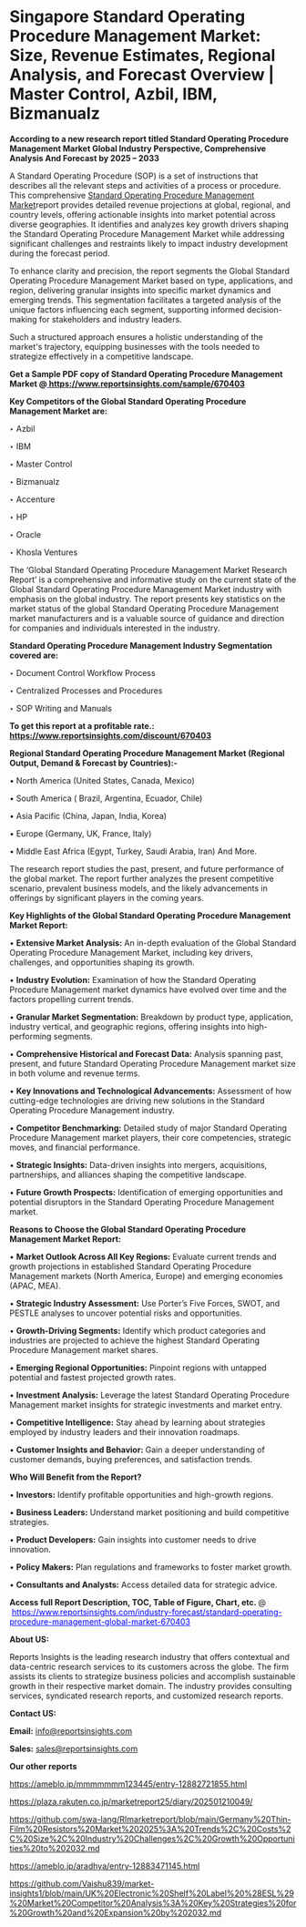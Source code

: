 # Singapore Standard Operating Procedure Management Market: Size, Revenue Estimates, Regional Analysis, and Forecast Overview | Master Control, Azbil, IBM, Bizmanualz

<strong>According to a new research report titled Standard Operating Procedure Management Market Global Industry Perspective, Comprehensive Analysis And Forecast by 2025 – 2033</strong>

A Standard Operating Procedure (SOP) is a set of instructions that describes all the relevant steps and activities of a process or procedure. This comprehensive <a href=https://www.reportsinsights.com/sample/670403>Standard Operating Procedure Management Market</a>report provides detailed revenue projections at global, regional, and country levels, offering actionable insights into market potential across diverse geographies. It identifies and analyzes key growth drivers shaping the Standard Operating Procedure Management Market while addressing significant challenges and restraints likely to impact industry development during the forecast period.

To enhance clarity and precision, the report segments the Global Standard Operating Procedure Management Market based on type, applications, and region, delivering granular insights into specific market dynamics and emerging trends. This segmentation facilitates a targeted analysis of the unique factors influencing each segment, supporting informed decision-making for stakeholders and industry leaders.

Such a structured approach ensures a holistic understanding of the market's trajectory, equipping businesses with the tools needed to strategize effectively in a competitive landscape.

<strong>Get a Sample PDF copy of Standard Operating Procedure Management Market </strong><strong>@<a href=https://www.reportsinsights.com/sample/670403 style=color:#0000ff;> https://www.reportsinsights.com/sample/670403</a></strong></font>

<strong>Key Competitors of the Global Standard Operating Procedure Management Market are:</strong>

‣ Azbil

‣ IBM

‣ Master Control

‣ Bizmanualz

‣ Accenture

‣ HP

‣ Oracle

‣ Khosla Ventures

The ‘Global Standard Operating Procedure Management Market Research Report’ is a comprehensive and informative study on the current state of the Global Standard Operating Procedure Management Market industry with emphasis on the global industry. The report presents key statistics on the market status of the global Standard Operating Procedure Management market manufacturers and is a valuable source of guidance and direction for companies and individuals interested in the industry.

<strong>Standard Operating Procedure Management Industry Segmentation covered are:</strong>

‣ Document Control Workflow Process

‣ Centralized Processes and Procedures

‣ SOP Writing and Manuals

<strong>To get this report at a profitable rate.: <a href=https://www.reportsinsights.com/discount/670403 style=color:#0000ff;>https://www.reportsinsights.com/discount/670403</a></strong></font>

<strong>Regional Standard Operating Procedure Management Market (Regional Output, Demand &amp; Forecast by Countries):-</strong>

• North America (United States, Canada, Mexico)

• South America ( Brazil, Argentina, Ecuador, Chile)

• Asia Pacific (China, Japan, India, Korea)

• Europe (Germany, UK, France, Italy)

• Middle East Africa (Egypt, Turkey, Saudi Arabia, Iran) And More.

The research report studies the past, present, and future performance of the global market. The report further analyzes the present competitive scenario, prevalent business models, and the likely advancements in offerings by significant players in the coming years.

<strong>Key Highlights of the Global Standard Operating Procedure Management Market Report:</strong>

• <strong>Extensive Market Analysis:</strong> An in-depth evaluation of the Global Standard Operating Procedure Management Market, including key drivers, challenges, and opportunities shaping its growth.

• <strong>Industry Evolution:</strong> Examination of how the Standard Operating Procedure Management market dynamics have evolved over time and the factors propelling current trends.

• <strong>Granular Market Segmentation:</strong> Breakdown by product type, application, industry vertical, and geographic regions, offering insights into high-performing segments.

• <strong>Comprehensive Historical and Forecast Data:</strong> Analysis spanning past, present, and future Standard Operating Procedure Management market size in both volume and revenue terms.

• <strong>Key Innovations and Technological Advancements:</strong> Assessment of how cutting-edge technologies are driving new solutions in the Standard Operating Procedure Management industry.

• <strong>Competitor Benchmarking:</strong> Detailed study of major Standard Operating Procedure Management market players, their core competencies, strategic moves, and financial performance.

• <strong>Strategic Insights:</strong> Data-driven insights into mergers, acquisitions, partnerships, and alliances shaping the competitive landscape.

• <strong>Future Growth Prospects:</strong> Identification of emerging opportunities and potential disruptors in the Standard Operating Procedure Management market.

<strong>Reasons to Choose the Global Standard Operating Procedure Management Market Report:</strong>

• <strong>Market Outlook Across All Key Regions:</strong> Evaluate current trends and growth projections in established Standard Operating Procedure Management markets (North America, Europe) and emerging economies (APAC, MEA).

• <strong>Strategic Industry Assessment:</strong> Use Porter’s Five Forces, SWOT, and PESTLE analyses to uncover potential risks and opportunities.

• <strong>Growth-Driving Segments:</strong> Identify which product categories and industries are projected to achieve the highest Standard Operating Procedure Management market shares.

• <strong>Emerging Regional Opportunities:</strong> Pinpoint regions with untapped potential and fastest projected growth rates.

• <strong>Investment Analysis:</strong> Leverage the latest Standard Operating Procedure Management market insights for strategic investments and market entry.

• <strong>Competitive Intelligence:</strong> Stay ahead by learning about strategies employed by industry leaders and their innovation roadmaps.

• <strong>Customer Insights and Behavior:</strong> Gain a deeper understanding of customer demands, buying preferences, and satisfaction trends.

<strong>Who Will Benefit from the Report?</strong>

• <strong>Investors:</strong> Identify profitable opportunities and high-growth regions.

• <strong>Business Leaders:</strong> Understand market positioning and build competitive strategies.

• <strong>Product Developers:</strong> Gain insights into customer needs to drive innovation.

• <strong>Policy Makers:</strong> Plan regulations and frameworks to foster market growth.

• <strong>Consultants and Analysts:</strong> Access detailed data for strategic advice.
</ul>
<strong>Access full Report Description, TOC, Table of Figure, Chart, etc. </strong>@  <a href=https://www.reportsinsights.com/industry-forecast/standard-operating-procedure-management-global-market-670403 style=color:#0000ff;>https://www.reportsinsights.com/industry-forecast/standard-operating-procedure-management-global-market-670403</a></font>

<strong><strong>About US</strong>:</strong>

Reports Insights is the leading research industry that offers contextual and data-centric research services to its customers across the globe. The firm assists its clients to strategize business policies and accomplish sustainable growth in their respective market domain. The industry provides consulting services, syndicated research reports, and customized research reports.

<strong>Contact US:</strong>

<p class=""""><b>Email:</b> <a href=mailto:info@reportsinsights.com>info@reportsinsights.com</a></p>
<p class=""""><b>Sales:</b> <a href=mailto:sales@reportsinsights.com>sales@reportsinsights.com</a></p>

<strong>Our other reports</strong>

<a href=https://ameblo.jp/mmmmmmm123445/entry-12882721855.html>https://ameblo.jp/mmmmmmm123445/entry-12882721855.html</a>

<a href=https://plaza.rakuten.co.jp/marketreport25/diary/202501210049/>https://plaza.rakuten.co.jp/marketreport25/diary/202501210049/</a>

<a href=https://github.com/swa-lang/RImarketreport/blob/main/Germany%20Thin-Film%20Resistors%20Market%202025%3A%20Trends%2C%20Costs%2C%20Size%2C%20Industry%20Challenges%2C%20Growth%20Opportunities%20to%202032.md>https://github.com/swa-lang/RImarketreport/blob/main/Germany%20Thin-Film%20Resistors%20Market%202025%3A%20Trends%2C%20Costs%2C%20Size%2C%20Industry%20Challenges%2C%20Growth%20Opportunities%20to%202032.md</a>

<a href=https://ameblo.jp/aradhya/entry-12883471145.html>https://ameblo.jp/aradhya/entry-12883471145.html</a>

<a href=https://github.com/Vaishu839/market-insights1/blob/main/UK%20Electronic%20Shelf%20Label%20%28ESL%29%20Market%20Competitor%20Analysis%3A%20Key%20Strategies%20for%20Growth%20and%20Expansion%20by%202032.md>https://github.com/Vaishu839/market-insights1/blob/main/UK%20Electronic%20Shelf%20Label%20%28ESL%29%20Market%20Competitor%20Analysis%3A%20Key%20Strategies%20for%20Growth%20and%20Expansion%20by%202032.md</a>
